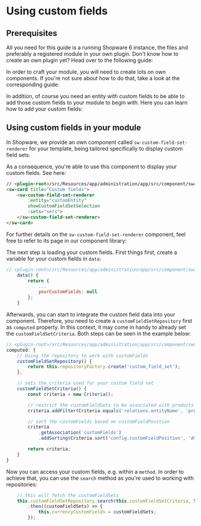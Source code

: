 # Using custom fields

## Prerequisites

All you need for this guide is a running Shopware 6 instance, the files and preferably a registered module in your own plugin. Don't know how to create an own plugin yet? Head over to the following guide:

<PageRef page="../plugin-base-guide" />

In order to craft your module, you will need to create lots on own components. If you're not sure about how to do that, take a look at the corresponding guide:

<PageRef page="add-custom-component" />

In addition, of course you need an entity with custom fields to be able to add those custom fields to your module to begin with. Here you can learn how to add your custom fields:

<PageRef page="../framework/custom-field/add-custom-field" />

## Using custom fields in your module

In Shopware, we provide an own component called `sw-custom-field-set-renderer` for your template, being tailored specifically to display custom field sets.

As a consequence, you're able to use this component to display your custom fields. See here:

```html
// <plugin-root>/src/Resources/app/administration/app/src/component/swag-basic-example/swag-basic-example.html.twig
<sw-card title="Custom fields">
    <sw-custom-field-set-renderer
        :entity="customEntity"
        showCustomFieldSetSelection
        :sets="sets">
    </sw-custom-field-set-renderer>
</sw-card>
```

For further details on the `sw-custom-field-set-renderer` component, feel free to refer to its page in our component library:

<PageRef page="https://component-library.shopware.com/components/sw-custom-field-set-renderer" title="Homepage - Shopware Component library" target="_blank" />

The next step is loading your custom fields. First things first, create a variable for your custom fields in `data`:

```javascript
// <plugin-root>/src/Resources/app/administration/app/src/component/swag-basic-example/index.js
    data() {
        return {
            ...
            yourCustomFields: null
        };
    }
```

Afterwards, you can start to integrate the custom field data into your component. Therefore, you need to create a `customFieldSetRepository` first as `computed` property. In this context, it may come in handy to already set the `customFieldSetCriteria`. Both steps can be seen in the example below:

```javascript
// <plugin-root>/src/Resources/app/administration/app/src/component/swag-basic-example/index.js
computed: {
    // Using the repository to work with customFields
    customFieldSetRepository() {
        return this.repositoryFactory.create('custom_field_set');
    },

    // sets the criteria used for your custom field set
    customFieldSetCriteria() {
        const criteria = new Criteria();

        // restrict the customFieldSets to be associated with products
        criteria.addFilter(Criteria.equals('relations.entityName', 'product'));

        // sort the customFields based on customFieldPosition
        criteria
            .getAssociation('customFields')
            .addSorting(Criteria.sort('config.customFieldPosition', 'ASC', true));

        return criteria;
    }
}
```

Now you can access your custom fields, e.g. within a `method`. In order to achieve that, you can use the `search` method as you're used to working with repositories:

```javascript
    // this will fetch the customFieldSets
    this.customFieldSetRepository.search(this.customFieldSetCriteria, Shopware.Context.api)
        .then((customFieldSets) => {
            this.currencyCustomFields = customFieldSets;
        });
```
